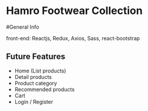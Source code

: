 # Hamro Footwear Collection

#General Info

front-end: Reactjs, Redux, Axios, Sass, react-bootstrap


## Future Features

- Home (List products)
- Detail products
- Product category
- Recommended products
- Cart
- Login / Register